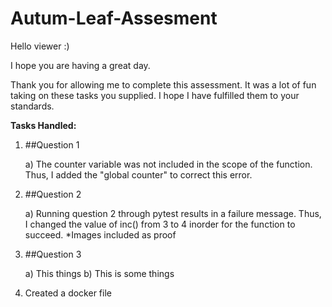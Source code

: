 # Autum-Leaf-Assesment

Hello viewer :)

I hope you are having a great day.

Thank you for allowing me to complete this assessment.
It was a lot of fun taking on these tasks you supplied.
I hope I have fulfilled them to your standards. 

**Tasks Handled:**
1)  ##Question 1

    a)  The counter variable was not included in the scope of the function.
      Thus, I added the "global counter" to correct this error.

2)  ##Question 2

    a)  Running question 2 through pytest results in a failure message.
        Thus, I changed the value of inc() from 3 to 4 inorder for the function to succeed.
        *Images included as proof

3)  ##Question 3

    a)  This things
    b)  This is some things 
    

1)  Created a docker file 
